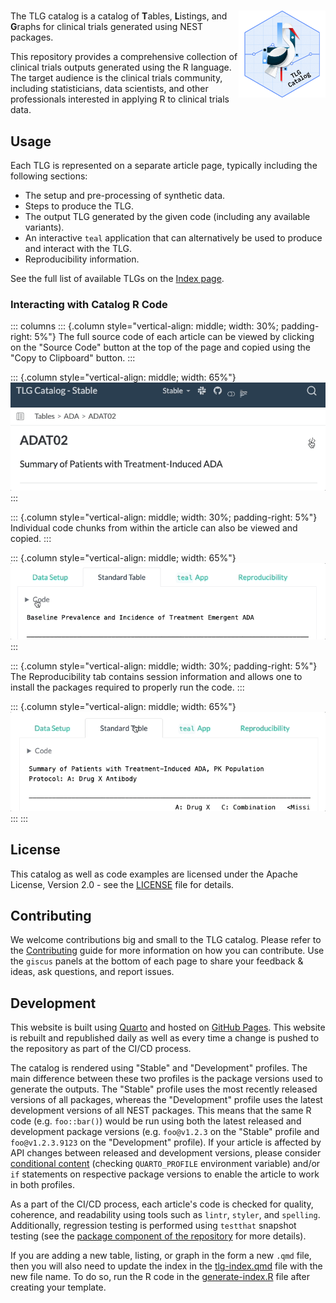 # <a href='https://insightsengineering.github.io/tlg-catalog/'><img src="assets/img/logo.png" align="right" height="139" style="max-width: 100%; max-height: 139px;"/></a>

The TLG catalog is a catalog of **T**ables, **L**istings, and **G**raphs for clinical trials generated using NEST packages.

This repository provides a comprehensive collection of clinical trials outputs generated using the R language.
The target audience is the clinical trials community, including statisticians, data scientists, and other professionals interested in applying R to clinical trials data.

## Usage

Each TLG is represented on a separate article page, typically including the following sections:

-   The setup and pre-processing of synthetic data.
-   Steps to produce the TLG.
-   The output TLG generated by the given code (including any available variants).
-   An interactive `teal` application that can alternatively be used to produce and interact with the TLG.
-   Reproducibility information.

See the full list of available TLGs on the [Index page](tlg-index.qmd).

### Interacting with Catalog R Code

::: columns
::: {.column style="vertical-align: middle; width: 30%; padding-right: 5%"}
The full source code of each article can be viewed by clicking on the "Source Code" button at the top of the page and copied using the "Copy to Clipboard" button.
:::

::: {.column style="vertical-align: middle; width: 65%"}
![](assets/img/article-code-copy.gif)
:::

::: {.column style="vertical-align: middle; width: 30%; padding-right: 5%"}
Individual code chunks from within the article can also be viewed and copied.
:::

::: {.column style="vertical-align: middle; width: 65%"}
![](assets/img/chunk-code-copy.gif)
:::

::: {.column style="vertical-align: middle; width: 30%; padding-right: 5%"}
The Reproducibility tab contains session information and allows one to install the packages required to properly run the code.
:::

::: {.column style="vertical-align: middle; width: 65%"}
![](assets/img/article-lock-download.gif)
:::
:::

## License

This catalog as well as code examples are licensed under the Apache License, Version 2.0 - see the [LICENSE](LICENSE) file for details.

## Contributing

We welcome contributions big and small to the TLG catalog.
Please refer to the [Contributing](CONTRIBUTING.md) guide for more information on how you can contribute.
Use the `giscus` panels at the bottom of each page to share your feedback & ideas, ask questions, and report issues.

## Development

This website is built using [Quarto](https://quarto.org/) and hosted on [GitHub Pages](https://pages.github.com/).
This website is rebuilt and republished daily as well as every time a change is pushed to the repository as part of the CI/CD process.

The catalog is rendered using "Stable" and "Development" profiles.
The main difference between these two profiles is the package versions used to generate the outputs.
The "Stable" profile uses the most recently released versions of all packages, whereas the "Development" profile uses the latest development versions of all NEST packages.
This means that the same R code (e.g. `foo::bar()`) would be run using both the latest released and development package versions (e.g. `foo@v1.2.3` on the "Stable" profile and `foo@v1.2.3.9123` on the "Development" profile).
If your article is affected by API changes between released and development versions, please consider [conditional content](https://quarto.org/docs/authoring/conditional.html) (checking `QUARTO_PROFILE` environment variable) and/or `if` statements on respective package versions to enable the article to work in both profiles.

As a part of the CI/CD process, each article's code is checked for quality, coherence, and readability using tools such as `lintr`, `styler`, and `spelling`.
Additionally, regression testing is performed using `testthat` snapshot testing (see the [package component of the repository](https://github.com/insightsengineering/tlg-catalog/tree/main/package) for more details).

If you are adding a new table, listing, or graph in the form a new `.qmd` file, then you will also need to update the index in the [tlg-index.qmd](tlg-index.qmd) file with the new file name.
To do so, run the R code in the [generate-index.R](generate-index.R) file after creating your template.
